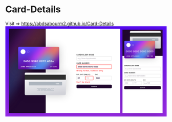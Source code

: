 # Card-Details
Visit => https://abdsabourm2.github.io/Card-Details
![alt text](https://raw.githubusercontent.com/7amoAAS/Card-Details/main/Preview.png)
